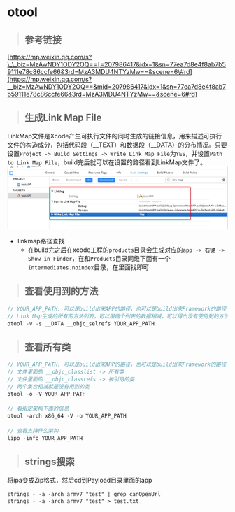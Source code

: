 # otool

> ## 参考链接

[https://mp.weixin.qq.com/s?\_\_biz=MzAwNDY1ODY2OQ==∣=207986417&idx=1&sn=77ea7d8e4f8ab7b59111e78c86ccfe66&3rd=MzA3MDU4NTYzMw==&scene=6\#rd](https://mp.weixin.qq.com/s?__biz=MzAwNDY1ODY2OQ==&mid=207986417&idx=1&sn=77ea7d8e4f8ab7b59111e78c86ccfe66&3rd=MzA3MDU4NTYzMw==&scene=6#rd)

> ## 生成Link Map File

LinkMap文件是Xcode产生可执行文件的同时生成的链接信息，用来描述可执行文件的构造成分，包括代码段（\_\_TEXT）和数据段（\_\_DATA）的分布情况。只要设置`Project -> Build Settings -> Write Link Map File`为`YES`，并设置`Path to Link Map File`，build完后就可以在设置的路径看到LinkMap文件了。![](.gitbook/assets/2019012801.png)

* linkmap路径查找
  * 在build完之后在xcode工程的`products`目录会生成对应的`app -> 右键 -> Show in Finder`，在和`Products`目录同级下面有一个`Intermediates.noindex`目录，在里面找即可

> ## 查看使用到的方法

```c
// YOUR_APP_PATH: 可以是build出来APP的路径，也可以是build出来Framework的路径
// Link Map生成的所有的方法列表，可以用两个列表的数据相减，可以得出没有使用到的方法
otool -v -s __DATA __objc_selrefs YOUR_APP_PATH
```

> ## 查看所有类

```c
// YOUR_APP_PATH: 可以是build出来APP的路径，也可以是build出来Framework的路径
// 文件里面的 __objc_classlist -> 所有类
// 文件里面的 __objc_classrefs -> 被引用的类
// 两个集合相减就是没有用到的类
otool -o -V YOUR_APP_PATH

// 看指定架构下面的信息
otool -arch x86_64 -V -o YOUR_APP_PATH

// 查看支持什么架构
lipo -info YOUR_APP_PATH
```

> ## strings搜索

将ipa变成Zip格式，然后cd到Payload目录里面的app

```text
strings - -a -arch armv7 "test" | grep canOpenUrl
strings - -a -arch armv7 "test" > test.txt
```

